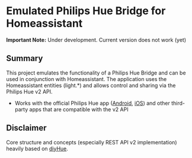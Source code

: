 # Emulated Philips Hue Bridge for Homeassistant 

<b>Important Note:</b> Under development. Current version does not work (yet)

## Summary
This project emulates the functionality of a Philips Hue Bridge and can be used in conjunction with Homeassistant. 
The application uses the Homeassistant entities (light.*) and allows control and sharing via the Philips Hue v2 API.
- Works with the official Philips Hue app ([Android](https://play.google.com/store/apps/details?id=com.philips.lighting.hue2&hl=de&gl=US&pli=1), [iOS](https://apps.apple.com/de/app/philips-hue/id1055281310)) and other third-party apps that are compatible with the v2 API


## Disclaimer
Core structure and concepts (especially REST API v2 implementation) heavily based on [diyHue](https://github.com/diyhue/diyHue).